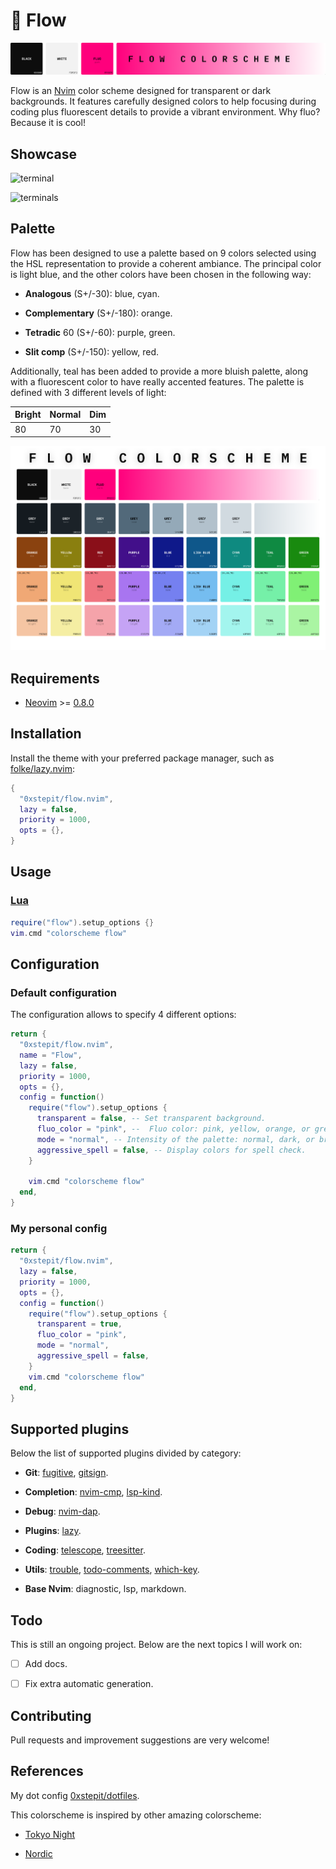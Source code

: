 # 🌊 Flow

![logo](./assets/flow-logo.png) 

Flow is an [Nvim](https://github.com/neovim/neovim) color scheme designed for transparent or dark backgrounds. It features
carefully designed colors to help focusing during coding plus fluorescent details to provide a vibrant environment. Why fluo? Because it is
cool!

## Showcase

![terminal](./assets/flow-single-terminal.png) 

![terminals](./assets/flow-multiple-terminals.png)

## Palette

Flow has been designed to use a palette based on 9 colors selected using the HSL representation to provide a coherent ambiance.
The principal color is light blue, and the other colors have been chosen in the following way:

- **Analogous** (S+/-30): blue, cyan.

- **Complementary** (S+/-180): orange.

- **Tetradic** 60 (S+/-60): purple, green.

- **Slit comp** (S+/-150): yellow, red.

Additionally, teal has been added to provide a more bluish palette, along with a fluorescent color to have really accented features. The palette
is defined with 3 different levels of light:

|Bright|Normal|Dim|
|-|-|-|
|80|70|30|

![palette](./assets/flow-palette.png) 


## Requirements

- [Neovim](https://github.com/neovim/neovim) >=
  [0.8.0](https://github.com/neovim/neovim/releases/tag/v0.8.0)

## Installation

Install the theme with your preferred package manager, such as
[folke/lazy.nvim](https://github.com/folke/lazy.nvim):

```lua
{
  "0xstepit/flow.nvim",
  lazy = false,
  priority = 1000,
  opts = {},
}
```

## Usage

### [Lua](https://www.lua.org)

```lua
require("flow").setup_options {}
vim.cmd "colorscheme flow"
```

## Configuration

### Default configuration

The configuration allows to specify 4 different options:

```lua 
return {
  "0xstepit/flow.nvim",
  name = "Flow",
  lazy = false,
  priority = 1000,
  opts = {},
  config = function()
    require("flow").setup_options {
      transparent = false, -- Set transparent background.
      fluo_color = "pink", --  Fluo color: pink, yellow, orange, or green.
      mode = "normal", -- Intensity of the palette: normal, dark, or bright. Notice that dark is ugly!
      aggressive_spell = false, -- Display colors for spell check.
    }

    vim.cmd "colorscheme flow"
  end,
}
```

### My personal config

```lua
return {
  "0xstepit/flow.nvim",
  lazy = false,
  priority = 1000,
  opts = {},
  config = function()
    require("flow").setup_options {
      transparent = true,
      fluo_color = "pink",
      mode = "normal",
      aggressive_spell = false,
    }
    vim.cmd "colorscheme flow"
  end,
}
```

## Supported plugins

Below the list of supported plugins divided by category:

- **Git**: [fugitive](https://github.com/tpope/vim-fugitive), [gitsign](https://github.com/lewis6991/gitsigns.nvim).

- **Completion**: [nvim-cmp](https://github.com/hrsh7th/nvim-cmp), [lsp-kind](https://github.com/onsails/lspkind.nvim).

- **Debug**: [nvim-dap](https://github.com/mfussenegger/nvim-dap).

- **Plugins**: [lazy](https://github.com/folke/lazy.nvim).

- **Coding**: [telescope](https://github.com/nvim-telescope/telescope.nvim), [treesitter](https://github.com/nvim-treesitter/nvim-treesitter).

- **Utils**: [trouble](https://github.com/folke/trouble.nvim), [todo-comments](https://github.com/folke/todo-comments.nvim), [which-key](https://github.com/folke/which-key.nvim).

- **Base Nvim**: diagnostic, lsp, markdown.

## Todo

This is still an ongoing project. Below are the next topics I will work on:

- [ ] Add docs.

- [ ] Fix extra automatic generation.

## Contributing

Pull requests and improvement suggestions are very welcome!

## References

My dot config [0xstepit/dotfiles](https://github.com/0xstepit/dotfiles).

This colorscheme is inspired by other amazing colorscheme:

- [Tokyo Night](https://github.com/folke/tokyonight.nvim)

- [Nordic](https://github.com/AlexvZyl/nordic.nvim)


